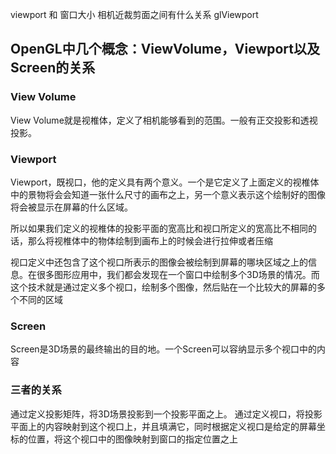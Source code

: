 viewport 和 窗口大小 相机近裁剪面之间有什么关系
glViewport


## OpenGL中几个概念：ViewVolume，Viewport以及Screen的关系

### View Volume

View Volume就是视椎体，定义了相机能够看到的范围。一般有正交投影和透视投影。


### Viewport

Viewport，既视口，他的定义具有两个意义。一个是它定义了上面定义的视椎体中的景物将会会知道一张什么尺寸的画布之上，另一个意义表示这个绘制好的图像将会被显示在屏幕的什么区域。

所以如果我们定义的视椎体的投影平面的宽高比和视口所定义的宽高比不相同的话，那么将视椎体中的物体绘制到画布上的时候会进行拉伸或者压缩

视口定义中还包含了这个视口所表示的图像会被绘制到屏幕的哪块区域之上的信息。在很多图形应用中，我们都会发现在一个窗口中绘制多个3D场景的情况。而这个技术就是通过定义多个视口，绘制多个图像，然后贴在一个比较大的屏幕的多个不同的区域

### Screen

Screen是3D场景的最终输出的目的地。一个Screen可以容纳显示多个视口中的内容


### 三者的关系

通过定义投影矩阵，将3D场景投影到一个投影平面之上。
通过定义视口，将投影平面上的内容映射到这个视口上，并且填满它，同时根据定义视口是给定的屏幕坐标的位置，将这个视口中的图像映射到窗口的指定位置之上